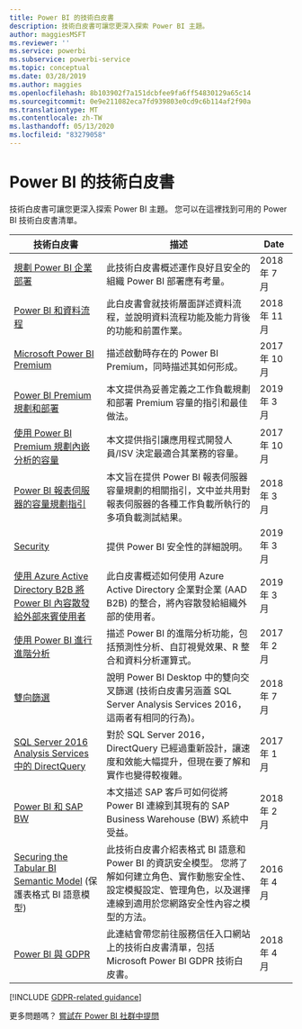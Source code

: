 ```yaml
---
title: Power BI 的技術白皮書
description: 技術白皮書可讓您更深入探索 Power BI 主題。
author: maggiesMSFT
ms.reviewer: ''
ms.service: powerbi
ms.subservice: powerbi-service
ms.topic: conceptual
ms.date: 03/28/2019
ms.author: maggies
ms.openlocfilehash: 8b103902f7a151dcbfee9fa6ff54830129a65c14
ms.sourcegitcommit: 0e9e211082eca7fd939803e0cd9c6b114af2f90a
ms.translationtype: MT
ms.contentlocale: zh-TW
ms.lasthandoff: 05/13/2020
ms.locfileid: "83279058"
---
```

# <a name="whitepapers-for-power-bi"></a>Power BI 的技術白皮書

技術白皮書可讓您更深入探索 Power BI 主題。 您可以在這裡找到可用的 Power BI 技術白皮書清單。

| 技術白皮書 | 描述 | Date |
| --- | --- | --- |
| [規劃 Power BI 企業部署](https://go.microsoft.com/fwlink/?linkid=2057861) |此技術白皮書概述運作良好且安全的組織 Power BI 部署應有考量。 | 2018 年 7 月 |
| [Power BI 和資料流程](https://go.microsoft.com/fwlink/?linkid=2034388&clcid=0x409)| 此白皮書會就技術層面詳述資料流程，並說明資料流程功能及能力背後的功能和前置作業。 | 2018 年 11 月 |
| [Microsoft Power BI Premium](https://aka.ms/pbipremiumwhitepaper) |描述啟動時存在的 Power BI Premium，同時描述其如何形成。 | 2017 年 10 月 |
| [Power BI Premium 規劃和部署](whitepaper-powerbi-premium-deployment.md)| 本文提供為妥善定義之工作負載規劃和部署 Premium 容量的指引和最佳做法。| 2019 年 3 月 |
| [使用 Power BI Premium 規劃內嵌分析的容量](https://aka.ms/pbiewhitepaper) |本文提供指引讓應用程式開發人員/ISV 決定最適合其業務的容量。 | 2017 年 10 月 |
| [Power BI 報表伺服器的容量規劃指引](../report-server/capacity-planning.md) |本文旨在提供 Power BI 報表伺服器容量規劃的相關指引，文中並共用對報表伺服器的各種工作負載所執行的多項負載測試結果。 | 2018 年 3 月 |
| [Security](../admin/service-admin-power-bi-security.md) |提供 Power BI 安全性的詳細說明。 | 2019 年 3 月 |
| [使用 Azure Active Directory B2B 將 Power BI 內容散發給外部來賓使用者](../guidance/whitepaper-azure-b2b-power-bi.md)|此白皮書概述如何使用 Azure Active Directory 企業對企業 (AAD B2B) 的整合，將內容散發給組織外部的使用者。| 2019 年 3 月 |
| [使用 Power BI 進行進階分析](https://info.microsoft.com/advanced-analytics-with-power-bi.html?Is=Website) |描述 Power BI 的進階分析功能，包括預測性分析、自訂視覺效果、R 整合和資料分析運算式。 | 2017 年 2 月 |
| [雙向篩選](../transform-model/desktop-bidirectional-filtering.md) |說明 Power BI Desktop 中的雙向交叉篩選 (技術白皮書另涵蓋 SQL Server Analysis Services 2016，這兩者有相同的行為)。 | 2018 年 7 月 |
| [SQL Server 2016 Analysis Services 中的 DirectQuery](https://blogs.msdn.microsoft.com/analysisservices/2017/04/06/directquery-in-sql-server-2016-analysis-services-whitepaper/) |對於 SQL Server 2016，DirectQuery 已經過重新設計，讓速度和效能大幅提升，但現在要了解和實作也變得較複雜。 | 2017 年 1 月 |
| [Power BI 和 SAP BW](https://aka.ms/powerbiandsapbw)| 本文描述 SAP 客戶可如何從將 Power BI 連線到其現有的 SAP Business Warehouse (BW) 系統中受益。| 2018 年 2 月 |
| [Securing the Tabular BI Semantic Model](https://download.microsoft.com/download/D/2/0/D20E1C5F-72EA-4505-9F26-FEF9550EFD44/Securing%20the%20Tabular%20BI%20Semantic%20Model.docx) (保護表格式 BI 語意模型) |此技術白皮書介紹表格式 BI 語意和 Power BI 的資訊安全模型。 您將了解如何建立角色、實作動態安全性、設定模擬設定、管理角色，以及選擇連線到適用於您網路安全性內容之模型的方法。 | 2016 年 4 月 |
| [Power BI 與 GDPR](https://aka.ms/power-bi-gdpr-whitepaper)| 此連結會帶您前往服務信任入口網站上的技術白皮書清單，包括 Microsoft Power BI GDPR 技術白皮書。 | 2018 年 4 月 |

[!INCLUDE [GDPR-related guidance](../includes/gdpr-hybrid-note.md)]

更多問題嗎？ [嘗試在 Power BI 社群中提問](https://community.powerbi.com/)

